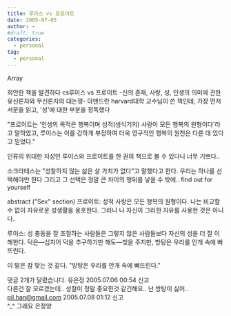 ```yaml
---
title: 루이스 vs 프로이트
date: 2005-07-05
author: ~
#draft: true
categories:
  - personal
tag:
  - personal
---
```




Array

희안한 책을 발견하다
cs루이스 vs 프로이트
-신의 존재, 사랑, 성, 인생의 의미에 관한 유신론자와 무신론자의 대논쟁-
아맨드란 harvard대학 교수님이 쓴 책인데,
가장 먼저 서문을 읽고, '성'에 대한 부분을 정독했다

"프로이트는  '인생의 목적은 행복이며 성적(생식기의) 사랑이 모든 행복의 원형이다'라고 말하였고, 루이스는 이를 강하게 부정하여 더욱 영구적인 행복의 원천은 다른 데 있다고 믿었다."

인류의 위대한 지성인 루이스와 프로이트를 한 권의 책으로 볼 수 있다니 너무 기쁘다..

소크라테스는 "성찰하지 않는 삶은 살 가치가 없다"고 말했다고 한다.
우리는 하나를 선택해야만 한다 그리고 그 선택은 정말 큰 차이의 행위를 낳을 수 밖에..
find out for yourself

abstract ("Sex" section)
프로이트: 성적 사랑은 모든 행복의 원형이다. 나는 비교할 수 없이 자유로운 성생활을 옹호한다. 그러나 나 자신이 그러한 자유를 사용한 것은 아니다. 

루이스: 성 충동을 잘 조절하는 사람들은 그렇지 않은 사람들보다 자신의 성을 더 잘 이해한다. 덕은―심지어 덕을 추구하기만 해도―빛을 주지만, 방탕은 우리를 안개 속에 빠뜨린다.

이 말은 참 맞는 것 같다. "방탕은 우리를 안개 속에 빠뜨린다."


 댓글  2개가 달렸습니다.
 유은정 2005.07.06 00:54 신고   
다른건 잘 모르겠는데.. 성찰이 정말 중요한것 같긴해요.. 난 방탕이 싫어..
 pil.han@gmail.com 2005.07.08 01:12 신고   
^_^ 그래요 은정양




